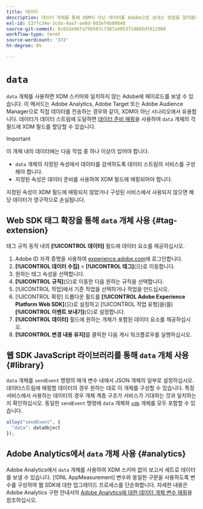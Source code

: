 ```yaml
---
title: 데이터
description: 데이터 개체를 통해 XDM이 아닌 데이터를 Adobe으로 보내는 방법을 알아봅니다.
exl-id: 537fc34e-3cda-4aa7-ae0d-0d3ef4b89848
source-git-commit: 8c652e96fa79b587c7387a4053719605df012908
workflow-type: tm+mt
source-wordcount: '372'
ht-degree: 0%

---
```



# `data`

`data` 개체를 사용하면 XDM 스키마와 일치하지 않는 Adobe에 페이로드를 보낼 수 있습니다. 이 메서드는 Adobe Analytics, Adobe Target 또는 Adobe Audience Manager으로 직접 데이터를 전송하는 경우와 같이, XDM이 아닌 시나리오에서 유용합니다. 데이터가 데이터 스트림에 도달하면 [데이터 준비 매핑](/help/data-prep/ui/mapping.md)을 사용하여 `data` 개체의 각 필드에 XDM 필드를 할당할 수 있습니다.

>[!IMPORTANT]
>
>이 개체 내의 데이터에는 다음 작업 중 하나 이상이 있어야 합니다.
>
>* `data` 개체의 지정된 속성에서 데이터를 검색하도록 데이터 스트림의 서비스를 구성해야 합니다.
>* 지정된 속성은 데이터 준비를 사용하여 XDM 필드에 매핑되어야 합니다.
>
>지정된 속성이 XDM 필드에 매핑되지 않았거나 구성된 서비스에서 사용되지 않으면 해당 데이터가 영구적으로 손실됩니다.

## Web SDK 태그 확장을 통해 `data` 개체 사용 {#tag-extension}

태그 규칙 동작 내의 **[!UICONTROL 데이터]** 필드에 데이터 요소를 제공하십시오.

1. Adobe ID 자격 증명을 사용하여 [experience.adobe.com](https://experience.adobe.com)에 로그인합니다.
1. **[!UICONTROL 데이터 수집]** > **[!UICONTROL 태그]**(으)로 이동합니다.
1. 원하는 태그 속성을 선택합니다.
1. **[!UICONTROL 규칙]**(으)로 이동한 다음 원하는 규칙을 선택합니다.
1. [!UICONTROL 작업]에서 기존 작업을 선택하거나 작업을 만드십시오.
1. [!UICONTROL 확장] 드롭다운 필드를 **[!UICONTROL Adobe Experience Platform Web SDK]**(으)로 설정하고 [!UICONTROL 작업 유형]을(를) **[!UICONTROL 이벤트 보내기]**(으)로 설정합니다.
1. **[!UICONTROL 데이터]** 필드에 원하는 개체가 포함된 데이터 요소를 제공하십시오.
1. **[!UICONTROL 변경 내용 유지]**&#x200B;를 클릭한 다음 게시 워크플로우를 실행하십시오.

## 웹 SDK JavaScript 라이브러리를 통해 `data` 개체 사용 {#library}

`data` 개체를 `sendEvent` 명령의 매개 변수 내에서 JSON 개체의 일부로 설정하십시오. 데이터스트림에 매핑할 데이터의 경우 원하는 대로 이 개체를 구성할 수 있습니다. 특정 서비스에서 사용하는 데이터의 경우 개체 계층 구조가 서비스가 기대하는 것과 일치하는지 확인하십시오. 동일한 `sendEvent` 명령에 `data` 개체와 [`xdm`](xdm.md) 개체를 모두 포함할 수 있습니다.

```javascript
alloy("sendEvent", {
  "data": dataObject
});
```

## Adobe Analytics에서 `data` 개체 사용 {#analytics}

Adobe Analytics에서 `data` 개체를 사용하여 XDM 스키마 없이 보고서 세트로 데이터를 보낼 수 있습니다. [!DNL AppMeasurement] 변수와 동일한 구문을 사용하도록 변수를 구성하여 웹 SDK에 대한 업그레이드 프로세스를 단순화합니다. 자세한 내용은 Adobe Analytics 구현 안내서의 [Adobe Analytics에 대한 데이터 개체 변수 매핑](https://experienceleague.adobe.com/ko/docs/analytics/implementation/aep-edge/data-var-mapping)을 참조하십시오.
